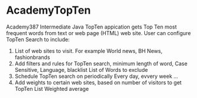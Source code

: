 # AcademyTopTen
Academy387 Intermediate Java
TopTen appication gets Top Ten most frequent words from text or web page (HTML) web site.
User can configure TopTen Search to include:
1. List of web sites to visit. For example World news, BH News, fashionbrands
2. Add filters and rules for TopTen search, minimum length of word, Case Sensitive, Language, blacklist List of Words to exclude 
3. Schedule TopTen search on periodically Every day, evvery week ...
4. Add weights to certain web sites, based on number of visitors to get TopTen List Weighted average
